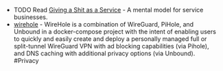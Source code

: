 - TODO Read [Giving a Shit as a Service](https://allenpike.com/2022/giving-a-shit) - A mental model for service businesses.
- [wirehole](https://github.com/IAmStoxe/wirehole) - WireHole is a combination of WireGuard, PiHole, and Unbound in a docker-compose project with the intent of enabling users to quickly and easily create and deploy a personally managed full or split-tunnel WireGuard VPN with ad blocking capabilities (via Pihole), and DNS caching with additional privacy options (via Unbound). #Privacy
